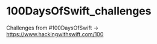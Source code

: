 # 100DaysOfSwift_challenges
Challenges from #100DaysOfSwift -> https://www.hackingwithswift.com/100
